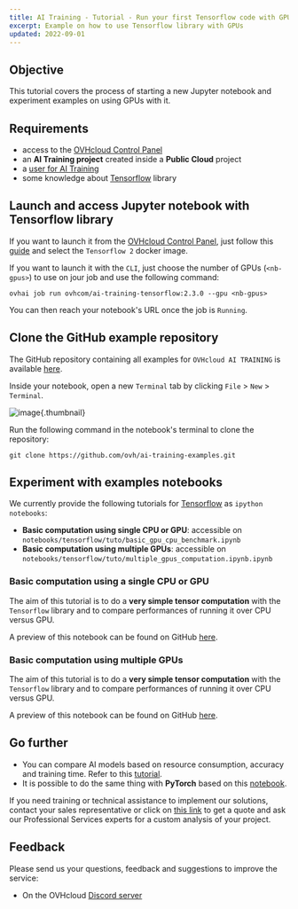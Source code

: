 ```yaml
---
title: AI Training - Tutorial - Run your first Tensorflow code with GPUs
excerpt: Example on how to use Tensorflow library with GPUs
updated: 2022-09-01
---
```


## Objective

This tutorial covers the process of starting a new Jupyter notebook and experiment examples on using GPUs with it.

## Requirements

-   access to the [OVHcloud Control Panel](https://www.ovh.com/auth/?action=gotomanager&from=https://www.ovh.ie/&ovhSubsidiary=ie)
-   an **AI Training project** created inside a **Public Cloud** project
-   a [user for AI Training](gi_01_manage_users1.)
-   some knowledge about [Tensorflow](https://www.tensorflow.org/) library

## Launch and access Jupyter notebook with Tensorflow library

If you want to launch it from the [OVHcloud Control Panel](https://www.ovh.com/auth/?action=gotomanager&from=https://www.ovh.ie/&ovhSubsidiary=ie), just follow this [guide](training_guide_06_howto_notebooks1.) and select the `Tensorflow 2` docker image.

If you want to launch it with the `CLI`, just choose the number of GPUs (`<nb-gpus>`) to use on jour job and use the following command:

``` {.bash}
ovhai job run ovhcom/ai-training-tensorflow:2.3.0 --gpu <nb-gpus>
```

You can then reach your notebook's URL once the job is `Running`.

## Clone the GitHub example repository

The GitHub repository containing all examples for `OVHcloud AI TRAINING` is available [here](https://github.com/ovh/ai-training-examples).

Inside your notebook, open a new `Terminal` tab by clicking `File` > `New` > `Terminal`.

![image](new-terminal.png){.thumbnail}

Run the following command in the notebook's terminal to clone the repository:

``` {.bash}
git clone https://github.com/ovh/ai-training-examples.git
```

## Experiment with examples notebooks

We currently provide the following tutorials for [Tensorflow](https://www.tensorflow.org/) as `ipython notebooks`:

-   **Basic computation using single CPU or GPU**: accessible on `notebooks/tensorflow/tuto/basic_gpu_cpu_benchmark.ipynb`
-   **Basic computation using multiple GPUs**: accessible on `notebooks/tensorflow/tuto/multiple_gpus_computation.ipynb.ipynb`

### Basic computation using a single CPU or GPU

The aim of this tutorial is to do a **very simple tensor computation** with the `Tensorflow` library and to compare performances of running it over CPU versus GPU.

A preview of this notebook can be found on GitHub [here](https://github.com/ovh/ai-training-examples/blob/main/notebooks/getting-started/tensorflow/basic_gpu_cpu_benchmark.ipynb).

### Basic computation using multiple GPUs

The aim of this tutorial is to do a **very simple tensor computation** with the `Tensorflow` library and to compare performances of running it over CPU versus GPU.

A preview of this notebook can be found on GitHub [here](https://github.com/ovh/ai-training-examples/blob/main/notebooks/getting-started/tensorflow/multiple_gpus_computation.ipynb).

## Go further

- You can compare AI models based on resource consumption, accuracy and training time. Refer to this [tutorial](training_tuto_06_models_comparaison_weights_and_biases1.).
- It is possible to do the same thing with **PyTorch** based on this [notebook](https://github.com/ovh/ai-training-examples/blob/main/notebooks/getting-started/pytorch/multi_gpu_benchmark.ipynb).

If you need training or technical assistance to implement our solutions, contact your sales representative or click on [this link](https://www.ovhcloud.com/en-ie/professional-services/) to get a quote and ask our Professional Services experts for a custom analysis of your project.

## Feedback

Please send us your questions, feedback and suggestions to improve the service:

- On the OVHcloud [Discord server](https://discord.com/invite/vXVurFfwe9)
